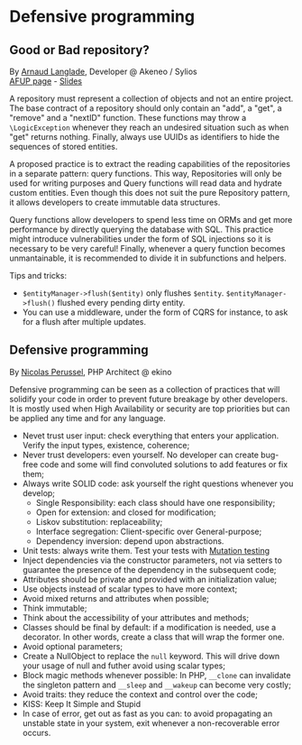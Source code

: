 # Defensive programming

## Good or Bad repository?
By [Arnaud Langlade](https://twitter.com/arnolanglade), Developer @ Akeneo / Sylios  
[AFUP page](https://afup.org/talks/2822-quelle-difference-y-a-t-il-entre-le-bon-et-le-mauvais-repository) - [Slides](https://arnolanglade.gitlab.io/bad-or-good-repository)

A repository must represent a collection of objects and not an entire project.
The base contract of a repository should only contain an "add", a "get", a "remove" and a "nextID" function.
These functions may throw a `\LogicException` whenever they reach an undesired situation such as when "get" returns nothing.
Finally, always use UUIDs as identifiers to hide the sequences of stored entities.

A proposed practice is to extract the reading capabilities of the repositories in a separate pattern: query functions.
This way, Repositories will only be used for writing purposes and Query functions will read data and hydrate custom entities.
Even though this does not suit the pure Repository pattern, it allows developers to create immutable data structures.

Query functions allow developers to spend less time on ORMs and get more performance by directly querying the database with SQL.
This practice might introduce vulnerabilities under the form of SQL injections so it is necessary to be very careful!
Finally, whenever a query function becomes unmantainable, it is recommended to divide it in subfunctions and helpers.

Tips and tricks:
- `$entityManager->flush($entity)` only flushes `$entity`. `$entityManager->flush()` flushed every pending dirty entity.
- You can use a middleware, under the form of CQRS for instance, to ask for a flush after multiple updates.

## Defensive programming
By [Nicolas Perussel](https://twitter.com/mamoot64), PHP Architect @ ekino

Defensive programming can be seen as a collection of practices that will solidify your code in order to prevent future breakage by other developers.
It is mostly used when High Availability or security are top priorities but can be applied any time and for any language.

- Nevet trust user input: check everything that enters your application. Verify the input types, existence, coherence;
- Never trust developers: even yourself. No developer can create bug-free code and some will find convoluted solutions to add features or fix them;
- Always write SOLID code: ask yourself the right questions whenever you develop;
  - Single Responsibility: each class should have one responsibility;
  - Open for extension: and closed for modification;
  - Liskov substitution: replaceability;
  - Interface segregation: Client-specific over General-purpose;
  - Dependency inversion: depend upon abstractions.
- Unit tests: always write them. Test your tests with [Mutation testing](https://en.wikipedia.org/wiki/Mutation_testing)
- Inject dependencies via the constructor parameters, not via setters to guarantee the presence of the dependency in the subsequent code;
- Attributes should be private and provided with an initialization value;
- Use objects instead of scalar types to have more context;
- Avoid mixed returns and attributes when possible;
- Think immutable;
- Think about the accessibility of your attributes and methods;
- Classes should be final by default: if a modification is needed, use a decorator.
In other words, create a class that will wrap the former one.
- Avoid optional parameters;
- Create a NullObject to replace the `null` keyword.
This will drive down your usage of null and futher avoid using scalar types;
- Block magic methods whenever possible: In PHP, `__clone` can invalidate the singleton pattern and `__sleep` and `__wakeup` can become very costly;
- Avoid traits: they reduce the context and control over the code;
- KISS: Keep It Simple and Stupid
- In case of error, get out as fast as you can: to avoid propagating an unstable state in your system, exit whenever a non-recoverable error occurs.
